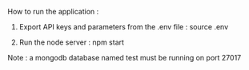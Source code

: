 How to run the application :

1) Export API keys and parameters from the .env file :
source .env

2) Run the node server :
npm start

Note : a mongodb database named test must be running on port 27017
